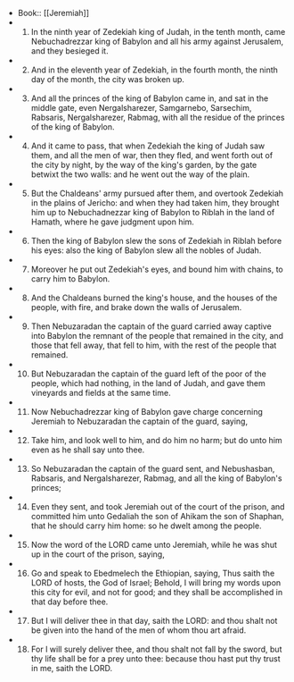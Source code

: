 - Book:: [[Jeremiah]]
- 1. In the ninth year of Zedekiah king of Judah, in the tenth month, came Nebuchadrezzar king of Babylon and all his army against Jerusalem, and they besieged it.
- 2. And in the eleventh year of Zedekiah, in the fourth month, the ninth day of the month, the city was broken up.
- 3. And all the princes of the king of Babylon came in, and sat in the middle gate, even Nergalsharezer, Samgarnebo, Sarsechim, Rabsaris, Nergalsharezer, Rabmag, with all the residue of the princes of the king of Babylon.
- 4. And it came to pass, that when Zedekiah the king of Judah saw them, and all the men of war, then they fled, and went forth out of the city by night, by the way of the king's garden, by the gate betwixt the two walls: and he went out the way of the plain.
- 5. But the Chaldeans' army pursued after them, and overtook Zedekiah in the plains of Jericho: and when they had taken him, they brought him up to Nebuchadnezzar king of Babylon to Riblah in the land of Hamath, where he gave judgment upon him.
- 6. Then the king of Babylon slew the sons of Zedekiah in Riblah before his eyes: also the king of Babylon slew all the nobles of Judah.
- 7. Moreover he put out Zedekiah's eyes, and bound him with chains, to carry him to Babylon.
- 8. And the Chaldeans burned the king's house, and the houses of the people, with fire, and brake down the walls of Jerusalem.
- 9. Then Nebuzaradan the captain of the guard carried away captive into Babylon the remnant of the people that remained in the city, and those that fell away, that fell to him, with the rest of the people that remained.
- 10. But Nebuzaradan the captain of the guard left of the poor of the people, which had nothing, in the land of Judah, and gave them vineyards and fields at the same time.
- 11. Now Nebuchadrezzar king of Babylon gave charge concerning Jeremiah to Nebuzaradan the captain of the guard, saying,
- 12. Take him, and look well to him, and do him no harm; but do unto him even as he shall say unto thee.
- 13. So Nebuzaradan the captain of the guard sent, and Nebushasban, Rabsaris, and Nergalsharezer, Rabmag, and all the king of Babylon's princes;
- 14. Even they sent, and took Jeremiah out of the court of the prison, and committed him unto Gedaliah the son of Ahikam the son of Shaphan, that he should carry him home: so he dwelt among the people.
- 15. Now the word of the LORD came unto Jeremiah, while he was shut up in the court of the prison, saying,
- 16. Go and speak to Ebedmelech the Ethiopian, saying, Thus saith the LORD of hosts, the God of Israel; Behold, I will bring my words upon this city for evil, and not for good; and they shall be accomplished in that day before thee.
- 17. But I will deliver thee in that day, saith the LORD: and thou shalt not be given into the hand of the men of whom thou art afraid.
- 18. For I will surely deliver thee, and thou shalt not fall by the sword, but thy life shall be for a prey unto thee: because thou hast put thy trust in me, saith the LORD.
